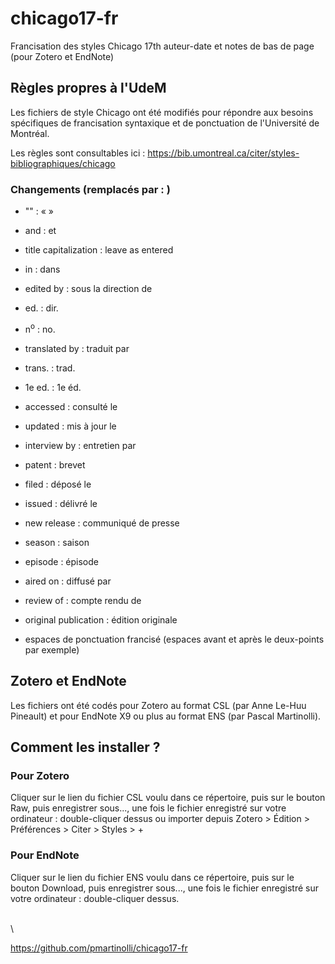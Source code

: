 # chicago17-fr
Francisation des styles Chicago 17th auteur-date et notes de bas de page (pour Zotero et EndNote)

## Règles propres à l'UdeM

Les fichiers de style Chicago ont été modifiés pour répondre aux besoins spécifiques de francisation syntaxique et de ponctuation de l'Université de Montréal.

Les règles sont consultables ici : https://bib.umontreal.ca/citer/styles-bibliographiques/chicago 

### Changements (remplacés par : )

- "" : « »
- and : et
- title capitalization : leave as entered
- in : dans
- edited by : sous la direction de
- ed. : dir.
- n<sup>o</sup> : no.
- translated by : traduit par
- trans. : trad.
- 1e ed. : 1e éd.
- accessed : consulté le
- updated : mis à jour le
- interview by : entretien par
- patent : brevet
- filed : déposé le
- issued : délivré le
- new release : communiqué de presse
- season : saison
- episode : épisode
- aired on : diffusé par
- review of : compte rendu de 
- original publication : édition originale

- espaces de ponctuation francisé (espaces avant et après le deux-points par exemple)

## Zotero et EndNote

Les fichiers ont été codés pour Zotero au format CSL (par Anne Le-Huu Pineault) et pour EndNote X9 ou plus au format ENS (par Pascal Martinolli).

## Comment les installer ?

### Pour Zotero

Cliquer sur le lien du fichier CSL voulu dans ce répertoire, puis sur le bouton Raw, puis enregistrer sous..., une fois le fichier enregistré sur votre ordinateur : double-cliquer dessus ou importer depuis Zotero > Édition > Préférences > Citer > Styles > + 

### Pour EndNote

Cliquer sur le lien du fichier ENS voulu dans ce répertoire, puis sur le bouton Download, puis enregistrer sous..., une fois le fichier enregistré sur votre ordinateur : double-cliquer dessus.





\
\

https://github.com/pmartinolli/chicago17-fr
